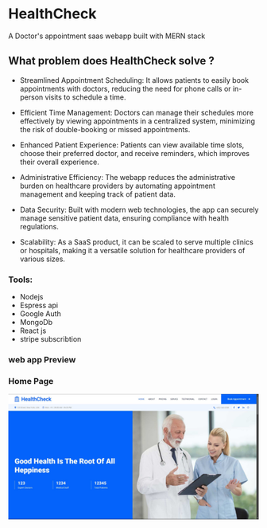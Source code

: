 # HealthCheck
A Doctor's appointment saas webapp built with MERN stack 
## What problem does HealthCheck solve ?
- Streamlined Appointment Scheduling: It allows patients to easily book appointments with doctors, reducing the need for phone calls or in-person visits to schedule a time.

- Efficient Time Management: Doctors can manage their schedules more effectively by viewing appointments in a centralized system, minimizing the risk of double-booking or missed appointments.

- Enhanced Patient Experience: Patients can view available time slots, choose their preferred doctor, and receive reminders, which improves their overall experience.

- Administrative Efficiency: The webapp reduces the administrative burden on healthcare providers by automating appointment management and keeping track of patient data.

- Data Security: Built with modern web technologies, the app can securely manage sensitive patient data, ensuring compliance with health regulations.

- Scalability: As a SaaS product, it can be scaled to serve multiple clinics or hospitals, making it a versatile solution for healthcare providers of various sizes.

### Tools:
- Nodejs
- Espress api
- Google Auth
- MongoDb
- React js
- stripe subscribtion

###                                                          web app Preview

### Home Page
![alt text](https://github.com/fredcodee/HealthCheck/blob/main/appviewImages/hompage.jpg)
